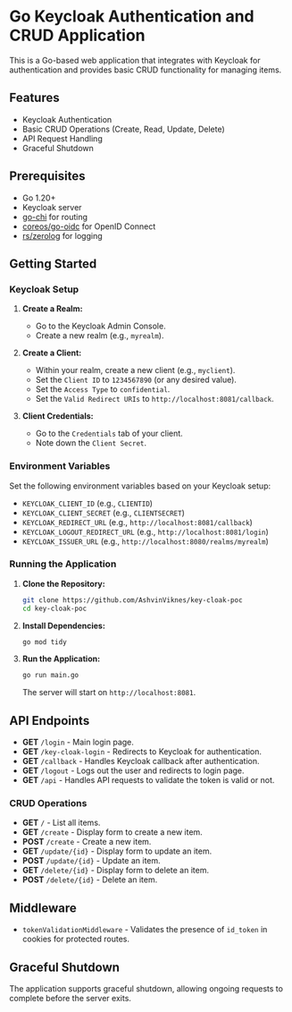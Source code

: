 # Go Keycloak Authentication and CRUD Application

This is a Go-based web application that integrates with Keycloak for authentication and provides basic CRUD functionality for managing items.

## Features

- Keycloak Authentication
- Basic CRUD Operations (Create, Read, Update, Delete)
- API Request Handling
- Graceful Shutdown

## Prerequisites

- Go 1.20+
- Keycloak server
- [go-chi](https://github.com/go-chi/chi) for routing
- [coreos/go-oidc](https://github.com/coreos/go-oidc) for OpenID Connect
- [rs/zerolog](https://github.com/rs/zerolog) for logging

## Getting Started

### Keycloak Setup

1. **Create a Realm:**
   - Go to the Keycloak Admin Console.
   - Create a new realm (e.g., `myrealm`).

2. **Create a Client:**
   - Within your realm, create a new client (e.g., `myclient`).
   - Set the `Client ID` to `1234567890` (or any desired value).
   - Set the `Access Type` to `confidential`.
   - Set the `Valid Redirect URIs` to `http://localhost:8081/callback`.

3. **Client Credentials:**
   - Go to the `Credentials` tab of your client.
   - Note down the `Client Secret`.

### Environment Variables

Set the following environment variables based on your Keycloak setup:

- `KEYCLOAK_CLIENT_ID` (e.g., `CLIENTID`)
- `KEYCLOAK_CLIENT_SECRET` (e.g., `CLIENTSECRET`)
- `KEYCLOAK_REDIRECT_URL` (e.g., `http://localhost:8081/callback`)
- `KEYCLOAK_LOGOUT_REDIRECT_URL` (e.g., `http://localhost:8081/login`)
- `KEYCLOAK_ISSUER_URL` (e.g., `http://localhost:8080/realms/myrealm`)

### Running the Application

1. **Clone the Repository:**

   ```sh
   git clone https://github.com/AshvinViknes/key-cloak-poc
   cd key-cloak-poc
   ```

2. **Install Dependencies:**

   ```sh
   go mod tidy
   ```

3. **Run the Application:**

   ```sh
   go run main.go
   ```

   The server will start on `http://localhost:8081`.

## API Endpoints

- **GET** `/login` - Main login page.
- **GET** `/key-cloak-login` - Redirects to Keycloak for authentication.
- **GET** `/callback` - Handles Keycloak callback after authentication.
- **GET** `/logout` - Logs out the user and redirects to login page.
- **GET** `/api` - Handles API requests to validate the token is valid or not.

### CRUD Operations

- **GET** `/` - List all items.
- **GET** `/create` - Display form to create a new item.
- **POST** `/create` - Create a new item.
- **GET** `/update/{id}` - Display form to update an item.
- **POST** `/update/{id}` - Update an item.
- **GET** `/delete/{id}` - Display form to delete an item.
- **POST** `/delete/{id}` - Delete an item.

## Middleware

- `tokenValidationMiddleware` - Validates the presence of `id_token` in cookies for protected routes.

## Graceful Shutdown

The application supports graceful shutdown, allowing ongoing requests to complete before the server exits.
